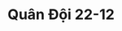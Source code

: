---
layout: "category-page"
title: "Quân Đội 22-12"
description: "Tải miễn phí file đồ hoạ vector Quân Đội 22-12 png jpg pdf ai crd..."
permalink: "/category/quan-doi-22-12/"
image: "/assets/images/affiliates.jpg"
color: "#121826"
---